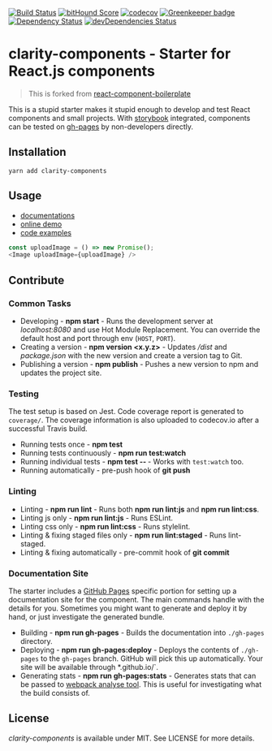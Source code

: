 [![Build Status](https://travis-ci.org/Claritymovement/clarity-components.svg?branch=master)](https://travis-ci.org/Claritymovement/clarity-components) [![bitHound Score](https://www.bithound.io/github/Claritymovement/clarity-components/badges/score.svg)](https://www.bithound.io/github/Claritymovement/clarity-components) [![codecov](https://codecov.io/gh/Claritymovement/clarity-components/branch/master/graph/badge.svg)](https://codecov.io/gh/Claritymovement/clarity-components) [![Greenkeeper badge](https://badges.greenkeeper.io/claritymovement/clarity-components.svg)](https://greenkeeper.io/) [![Dependency Status](https://david-dm.org/Claritymovement/clarity-components.svg)](https://david-dm.org/Claritymovement/clarity-components) [![devDependencies Status](https://david-dm.org/Claritymovement/clarity-components/dev-status.svg)](https://david-dm.org/Claritymovement/clarity-components?type=dev)

# clarity-components - Starter for React.js components
> This is forked from [react-component-boilerplate](https://github.com/survivejs/react-component-boilerplate)

This is a stupid starter makes it stupid enough to develop and test React components and small projects.
With [storybook](https://github.com/storybooks/storybook) integrated, components can be tested on [gh-pages](https://claritymovement.github.io/clarity-components/storybook) by non-developers directly.

## Installation
```
yarn add clarity-components
```

## Usage
- [documentations](https://claritymovement.github.io/clarity-components/)
- [online demo](https://claritymovement.github.io/clarity-components/storybook)
- [code examples](https://github.com/ClarityMovement/clarity-components/blob/master/stories/Image/Image.story.js)
```js
const uploadImage = () => new Promise();
<Image uploadImage={uploadImage} />
```

## Contribute
### Common Tasks

* Developing - **npm start** - Runs the development server at *localhost:8080* and use Hot Module Replacement. You can override the default host and port through env (`HOST`, `PORT`).
* Creating a version - **npm version <x.y.z>** - Updates */dist* and *package.json* with the new version and create a version tag to Git.
* Publishing a version - **npm publish** - Pushes a new version to npm and updates the project site.

### Testing

The test setup is based on Jest. Code coverage report is generated to `coverage/`. The coverage information is also uploaded to codecov.io after a successful Travis build.

* Running tests once - **npm test**
* Running tests continuously - **npm run test:watch**
* Running individual tests - **npm test -- <pattern>** - Works with `test:watch` too.
* Running automatically - pre-push hook of **git push**

### Linting
* Linting - **npm run lint** - Runs both **npm run lint:js** and **npm run lint:css**.
* Linting js only - **npm run lint:js** - Runs ESLint.
* Linting css only - **npm run lint:css** - Runs stylelint.
* Linting & fixing staged files only - **npm run lint:staged** - Runs lint-staged.
* Linting & fixing automatically - pre-commit hook of **git commit**

### Documentation Site

The starter includes a [GitHub Pages](https://pages.github.com/) specific portion for setting up a documentation site for the component. The main commands handle with the details for you. Sometimes you might want to generate and deploy it by hand, or just investigate the generated bundle.

* Building - **npm run gh-pages** - Builds the documentation into `./gh-pages` directory.
* Deploying - **npm run gh-pages:deploy** - Deploys the contents of `./gh-pages` to the `gh-pages` branch. GitHub will pick this up automatically. Your site will be available through *<user name>.github.io/<project name>`.
* Generating stats - **npm run gh-pages:stats** - Generates stats that can be passed to [webpack analyse tool](https://webpack.github.io/analyse/). This is useful for investigating what the build consists of.

## License

*clarity-components* is available under MIT. See LICENSE for more details.

